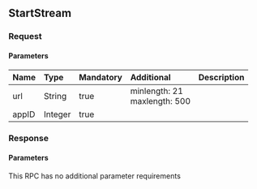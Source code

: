 ## StartStream

### Request
#### Parameters
|Name|Type|Mandatory|Additional|Description|
|:---|:---|:--------|:---------|:----------|
|url|String|true|minlength: 21<br>maxlength: 500||
|appID|Integer|true|||
### Response
#### Parameters
This RPC has no additional parameter requirements
